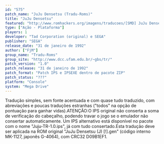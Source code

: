 ```yaml
---
id: "575"
patch_name: "JuJu Densetsu (Tradu-Roms)"
title: "JuJu Densetsu"
featured: "http://www.romhackers.org/imagens/traducoes/[SMD] JuJu Densetsu - Tradu-Roms - 1.png"
type: ["Ação - Plataforma"]
players: 1
developer: "Tad Corporation (original) e SEGA"
publisher: "SEGA"
release_date: "31 de janeiro de 1992"
author: ["FjM"]
group_name: "Tradu-Roms"
group_site: "http://www.dcc.ufam.edu.br/~gbs/tr/"
patch_version: "1.0"
patch_release: "31 de janeiro de 1992"
patch_format: "Patch IPS e IPSEXE dentro de pacote ZIP"
patch_status: "???"
platform: "Console"
system: "Mega Drive"
---
```


Tradução simples, sem fonte acentuada e com quase tudo traduzido, com abreviações e poucas traduções estranhas ("todos" na opção de pontuação para ganhar vidas).ATENÇÃO:O IPS original não conserta a soma de verificação do cabeçalho, podendo travar o jogo se o emulador não consertar automaticamente. Um IPS alternativo está disponível no pacote com o nome "Juju-TR-1.0.ips", já com tudo consertado.Esta tradução deve ser aplicada na ROM original "JuJu Densetsu (J) [!].gen" (código interno MK-1127, japonês G-4064), com CRC32 D09B1EF1.